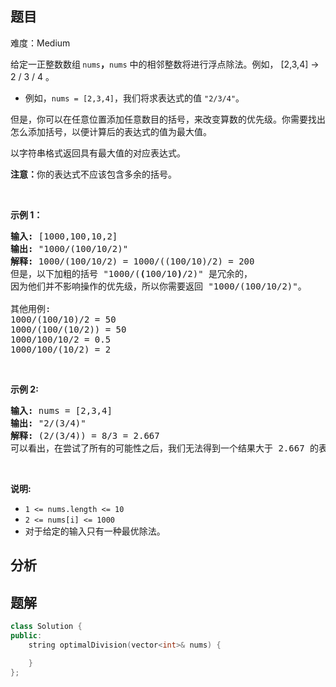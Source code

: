 
## 题目
难度：Medium
<p>给定一正整数数组<strong> </strong><code>nums</code><strong>，</strong><code>nums</code> 中的相邻整数将进行浮点除法。例如，&nbsp;[2,3,4] -&gt; 2 / 3 / 4 。</p>

<ul>
	<li>例如，<code>nums = [2,3,4]</code>，我们将求表达式的值&nbsp;<code>"2/3/4"</code>。</li>
</ul>

<p>但是，你可以在任意位置添加任意数目的括号，来改变算数的优先级。你需要找出怎么添加括号，以便计算后的表达式的值为最大值。</p>

<p>以字符串格式返回具有最大值的对应表达式。</p>

<p><strong>注意：</strong>你的表达式不应该包含多余的括号。</p>

<p>&nbsp;</p>

<p><strong>示例 1：</strong></p>

<pre>
<strong>输入:</strong> [1000,100,10,2]
<strong>输出:</strong> "1000/(100/10/2)"
<strong>解释: </strong>1000/(100/10/2) = 1000/((100/10)/2) = 200
但是，以下加粗的括号 "1000/(<strong>(</strong>100/10<strong>)</strong>/2)" 是冗余的，
因为他们并不影响操作的优先级，所以你需要返回 "1000/(100/10/2)"。

其他用例:
1000/(100/10)/2 = 50
1000/(100/(10/2)) = 50
1000/100/10/2 = 0.5
1000/100/(10/2) = 2
</pre>

<p>&nbsp;</p>

<p><strong>示例 2:</strong></p>

<pre>
<strong>输入:</strong> nums = [2,3,4]
<strong>输出:</strong> "2/(3/4)"
<strong>解释:</strong> (2/(3/4)) = 8/3 = 2.667
可以看出，在尝试了所有的可能性之后，我们无法得到一个结果大于 2.667 的表达式。
</pre>

<p>&nbsp;</p>

<p><strong>说明:</strong></p>

<ul>
	<li><code>1 &lt;= nums.length &lt;= 10</code></li>
	<li><code>2 &lt;= nums[i] &lt;= 1000</code></li>
	<li>对于给定的输入只有一种最优除法。</li>
</ul>

## 分析

## 题解
```cpp
class Solution {
public:
    string optimalDivision(vector<int>& nums) {

    }
};
```